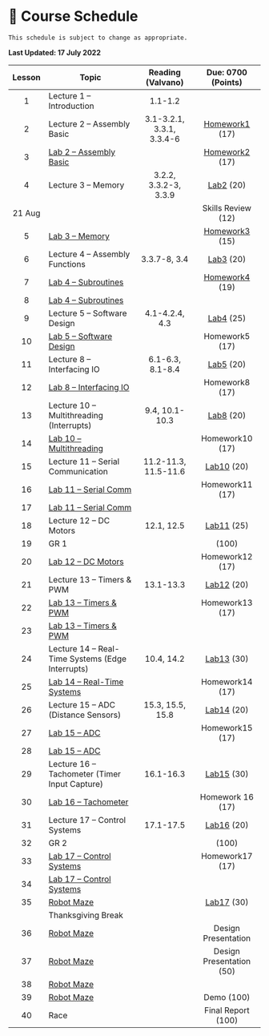 # 📆 Course Schedule

```{note}
This schedule is subject to change as appropriate.
```
**Last Updated: 17 July 2022**

| Lesson |                           Topic                   |   Reading (Valvano)  |     Due: 0700 (Points)                    |
|:------:|---------------------------------------------------|:--------------------:|:-----------------------------------------:|
| 1      | Lecture 1 – Introduction                          | 1.1-1.2              |                                           |
| 2      | Lecture 2 – Assembly Basic                        | 3.1-3.2.1, 3.3.1, 3.3.4-6| [Homework1](Assignments/homework1.md) (17)|
| 3      | [Lab 2 – Assembly Basic](Assignments/lab2.md)     |                      | [Homework2](Assignments/homework2.md) (17)|
| 4      | Lecture 3 – Memory                                | 3.2.2, 3.3.2-3, 3.3.9| [Lab2](Assignments/lab2.md)           (20)|
| 21 Aug |                                                   |                      | Skills Review                         (12)|
| 5      | [Lab 3 – Memory](Assignments/lab3.md)             |                      | [Homework3](Assignments/homework3.md) (15)|
| 6      | Lecture 4 – Assembly Functions                    | 3.3.7-8, 3.4         | [Lab3](Assignments/lab3.md)           (20)|
| 7      | [Lab 4 – Subroutines](Assignments/lab4.md)        |                      | [Homework4](Assignments/homework4.md) (19)|
| 8      | [Lab 4 – Subroutines](Assignments/lab4.md)        |                      |                                           |
| 9      | Lecture 5 – Software Design                       | 4.1-4.2.4, 4.3       | [Lab4](Assignments/lab4.md)           (25)|
| 10     | [Lab 5 – Software Design](Assignments/lab5.md)    |                      | Homework5                             (17)|
| 11     | Lecture 8 – Interfacing IO                        | 6.1-6.3, 8.1-8.4     | [Lab5](Assignments/lab5.md)           (20)|
| 12     | [Lab 8 – Interfacing IO](Assignments/lab8.md)     |                      | Homework8                             (17)|
| 13     | Lecture 10 – Multithreading (Interrupts)          | 9.4, 10.1-10.3       | [Lab8](Assignments/lab8.md)           (20)|
| 14     | [Lab 10 – Multithreading](Assignments/lab10.md)   |                      | Homework10                            (17)|
| 15     | Lecture 11 – Serial Communication                 | 11.2-11.3, 11.5-11.6 | [Lab10](Assignments/lab10.md)         (20)|
| 16     | [Lab 11 – Serial Comm](Assignments/lab11.md)      |                      | Homework11                            (17)|
| 17     | [Lab 11 – Serial Comm](Assignments/lab11.md)      |                      |                                           |
| 18     | Lecture 12 – DC Motors                            | 12.1, 12.5           | [Lab11](Assignments/lab11.md)         (25)|
| 19     | GR 1                                              |                      |                                      (100)|
| 20     | [Lab 12 – DC Motors](Assignments/lab12.md)        |                      | Homework12                            (17)|
| 21     | Lecture 13 – Timers & PWM                         | 13.1-13.3            | [Lab12](Assignments/lab12.md)         (20)|
| 22     | [Lab 13 – Timers & PWM](Assignments/lab13.md)     |                      | Homework13                            (17)|
| 23     | [Lab 13 – Timers & PWM](Assignments/lab13.md)     |                      |                                           |
| 24     | Lecture 14 – Real-Time Systems (Edge Interrupts)  | 10.4, 14.2           | [Lab13](Assignments/lab13.md)         (30)|
| 25     | [Lab 14 – Real-Time Systems](Assignments/lab14.md)|                      | Homework14                            (17)|
| 26     | Lecture 15 – ADC (Distance   Sensors)             | 15.3, 15.5, 15.8     | [Lab14](Assignments/lab14.md)         (20)|
| 27     | [Lab 15 – ADC](Assignments/lab15.md)              |                      | Homework15                            (17)|
| 28     | [Lab 15 – ADC](Assignments/lab15.md)              |                      |                                           |
| 29     | Lecture 16 – Tachometer (Timer Input Capture)     | 16.1-16.3            | [Lab15](Assignments/lab15.md)         (30)|
| 30     | [Lab 16 – Tachometer](Assignments/lab16.md)       |                      | Homework 16                           (17)|
| 31     | Lecture 17 – Control Systems                      | 17.1-17.5            | [Lab16](Assignments/lab16.md)         (20)|
| 32     | GR 2                                              |                      |                                      (100)|
| 33     | [Lab 17 – Control Systems](Assignments/lab17.md)  |                      | Homework17                            (17)|
| 34     | [Lab 17 – Control Systems](Assignments/lab17.md)  |                      |                                           |
| 35     | [Robot Maze](Assignments/project.md)              |                      | [Lab17](Assignments/lab17.md)         (30)|
|        | Thanksgiving Break                                |                      |                                           |   
| 36     | [Robot Maze](Assignments/project.md)              |                      | Design Presentation                       |
| 37     | [Robot Maze](Assignments/project.md)              |                      | Design Presentation                   (50)|
| 38     | [Robot Maze](Assignments/project.md)              |                      |                                           |
| 39     | [Robot Maze](Assignments/project.md)              |                      | Demo                                 (100)|
| 40     | Race                                              |                      | Final Report                         (100)|